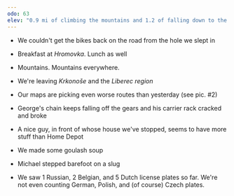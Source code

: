 ```yaml
---
odo: 63
elev: "0.9 mi of climbing the mountains and 1.2 of falling down to the valleys"
---
```


- We couldn't get the bikes back on the road from the hole we slept in
- Breakfast at _Hromovka_. Lunch as well
- Mountains. Mountains everywhere.
- We're leaving _Krkonoše_ and the _Liberec region_
- Our maps are picking even worse routes than yesterday (see pic. #2)
- George's chain keeps falling off the gears and his carrier rack cracked and broke
- A nice guy, in front of whose house we've stopped, seems to have more stuff than Home Depot
- We made some goulash soup
- Michael stepped barefoot on a slug

- We saw 1 Russian, 2 Belgian, and 5 Dutch license plates so far. We're not even counting German, Polish, and (of course) Czech plates.
